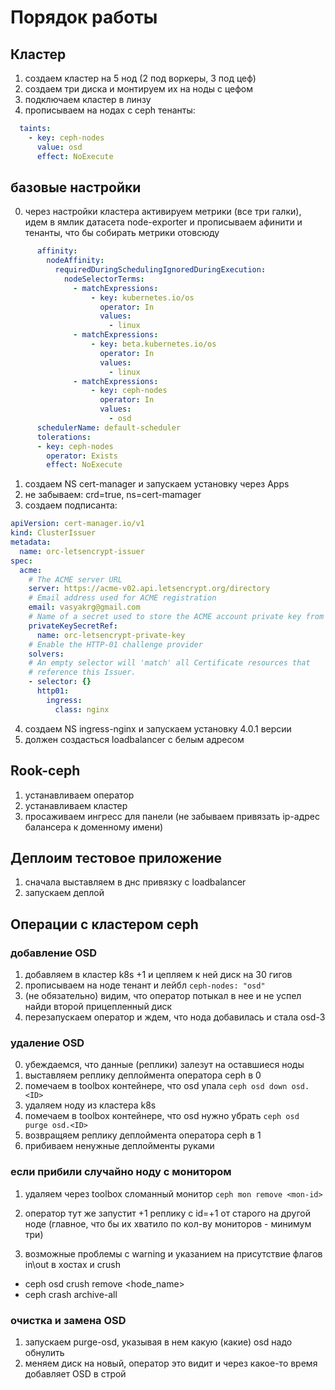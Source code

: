 # Порядок работы

## Кластер

1. создаем кластер на 5 нод (2 под воркеры, 3 под цеф)
2. создаем три диска и монтируем их на ноды с цефом
3. подключаем кластер в линзу
4. прописываем на нодах с ceph тенанты:

```yaml
  taints:
    - key: ceph-nodes
      value: osd
      effect: NoExecute
```

## базовые настройки

0. через настройки кластера активируем метрики (все три галки), идем в ямлик датасета node-exporter и прописываем афинити и тенанты, что бы собирать метрики отовсюду

```yaml
      affinity:
        nodeAffinity:
          requiredDuringSchedulingIgnoredDuringExecution:
            nodeSelectorTerms:
              - matchExpressions:
                  - key: kubernetes.io/os
                    operator: In
                    values:
                      - linux
              - matchExpressions:
                  - key: beta.kubernetes.io/os
                    operator: In
                    values:
                      - linux
              - matchExpressions:
                  - key: ceph-nodes
                    operator: In
                    values:
                      - osd
      schedulerName: default-scheduler
      tolerations:
      - key: ceph-nodes
        operator: Exists
        effect: NoExecute
```

1. создаем NS cert-manager и запускаем установку через Apps
2. не забываем: crd=true, ns=cert-mamager
3. создаем подписанта:

```yml
apiVersion: cert-manager.io/v1
kind: ClusterIssuer
metadata:
  name: orc-letsencrypt-issuer
spec:
  acme:
    # The ACME server URL
    server: https://acme-v02.api.letsencrypt.org/directory
    # Email address used for ACME registration
    email: vasyakrg@gmail.com
    # Name of a secret used to store the ACME account private key from step 3
    privateKeySecretRef:
      name: orc-letsencrypt-private-key
    # Enable the HTTP-01 challenge provider
    solvers:
    # An empty selector will 'match' all Certificate resources that
    # reference this Issuer.
    - selector: {}
      http01:
        ingress:
          class: nginx
```

4. создаем NS ingress-nginx и запускаем установку 4.0.1 версии
5. должен создасться loadbalancer с белым адресом

## Rook-ceph

1. устанавливаем оператор
2. устанавливаем кластер
3. просаживаем ингресс для панели (не забываем привязать ip-адрес балансера к доменному имени)

## Деплоим тестовое приложение

1. сначала выставляем в днс привязку с loadbalancer
2. запускаем деплой

## Операции с кластером ceph

### добавление OSD

1. добавляем в кластер k8s +1 и цепляем к ней диск на 30 гигов
2. прописываем на ноде тенант и лейбл `ceph-nodes: "osd"`
3. (не обязательно) видим, что оператор потыкал в нее и не успел найди второй прицепленный диск
4. перезапускаем оператор и ждем, что нода добавилась и стала osd-3

### удаление OSD

0. убеждаемся, что данные (реплики) залезут на оставшиеся ноды
1. выставляем реплику деплоймента оператора ceph в 0
2. помечаем в toolbox контейнере, что osd упала `ceph osd down osd.<ID>`
3. удаляем ноду из кластера k8s
4. помечаем в toolbox контейнере, что osd нужно убрать `ceph osd purge osd.<ID>`
5. возвращяем реплику деплоймента оператора ceph в 1
6. прибиваем ненужные деплойменты руками

### если прибили случайно ноду с монитором

1. удаляем через toolbox сломанный монитор `ceph mon remove <mon-id>`
2. оператор тут же запустит +1 реплику с id=+1 от старого на другой ноде (главное, что бы их хватило по кол-ву мониторов - минимум три)

3. возможные проблемы с warning и указанием на присутствие флагов in\out в хостах и crush

* ceph osd crush remove <hode_name>
* ceph crash archive-all

### очистка и замена OSD

1. запускаем purge-osd, указывая в нем какую (какие) osd надо обнулить
2. меняем диск на новый, оператор это видит и через какое-то время добавляет OSD в строй
